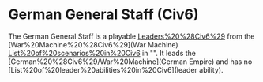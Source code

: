 # German General Staff (Civ6)

The German General Staff is a playable [Leaders%20%28Civ6%29](leader) from the [War%20Machine%20%28Civ6%29](War Machine) [List%20of%20scenarios%20in%20Civ6](scenario) in "". It leads the [German%20%28Civ6%29/War%20Machine](German Empire) and has no [List%20of%20leader%20abilities%20in%20Civ6](leader ability).